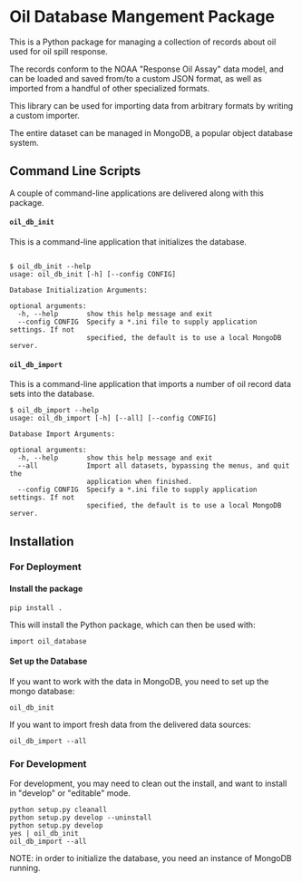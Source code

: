 # Oil Database Mangement Package

This is a Python package for managing a collection of records about oil used
for oil spill response.

The records conform to the NOAA "Response Oil Assay" data model, and can be loaded and saved from/to a custom JSON format, as well as imported from a handful of other specialized formats.

This library can be used for importing data from arbitrary formats by writing a custom importer.

The entire dataset can be managed in MongoDB, a popular object database system.


## Command Line Scripts

A couple of command-line applications are delivered along with this package.

#### `oil_db_init`

This is a command-line application that initializes the database.

```

$ oil_db_init --help
usage: oil_db_init [-h] [--config CONFIG]

Database Initialization Arguments:

optional arguments:
  -h, --help       show this help message and exit
  --config CONFIG  Specify a *.ini file to supply application settings. If not
                   specified, the default is to use a local MongoDB server.

```

#### `oil_db_import`

This is a command-line application that imports a number of oil record
data sets into the database.

```
$ oil_db_import --help
usage: oil_db_import [-h] [--all] [--config CONFIG]

Database Import Arguments:

optional arguments:
  -h, --help       show this help message and exit
  --all            Import all datasets, bypassing the menus, and quit the
                   application when finished.
  --config CONFIG  Specify a *.ini file to supply application settings. If not
                   specified, the default is to use a local MongoDB server.
```

## Installation

### For Deployment

#### Install the package

`pip install .`

This will install the Python package, which can then be used with:

`import oil_database`

#### Set up the Database

If you want to work with the data in MongoDB, you need to set up the mongo database:

`oil_db_init`

If you want to import fresh data from the delivered data sources:

`oil_db_import --all`


### For Development

For development, you may need to clean out the install, and want to install in "develop" or "editable" mode.

```
python setup.py cleanall
python setup.py develop --uninstall
python setup.py develop
yes | oil_db_init
oil_db_import --all
```

NOTE: in order to initialize the database, you need an instance of MongoDB running.




